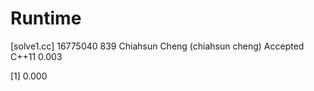 # Runtime

[solve1.cc]
16775040    839 Chiahsun Cheng (chiahsun cheng)   Accepted  C++11   0.003


[1] 0.000
